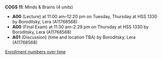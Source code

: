 **COGS 11**: Minds & Brains (4 units)

- **A00** (Lecture) at 11:00 am–12:20 pm on Tuesday, Thursday at HSS 1330 by Boroditsky, Lera (A11768568)
- **A00** (Final Exam) at 11:30 am–2:29 pm on Thursday at HSS 1330 by Boroditsky, Lera (A11768568)
- **A01** (Discussion) (time and location TBA) by Boroditsky, Lera (A11768568)

[Enrollment numbers over time](./COGS11.tsv)
